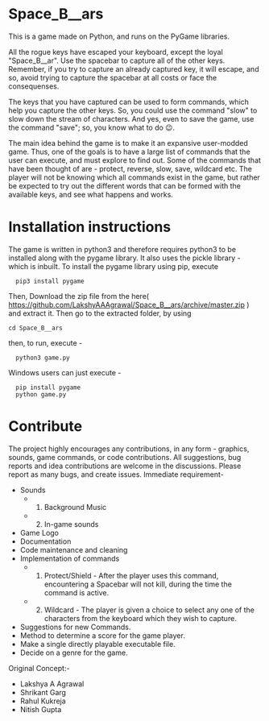 # Space_B__ars
This is a game made on Python, and runs on the PyGame libraries. 

All the rogue keys have escaped your keyboard, except the loyal "Space_B__ar".
Use the spacebar to capture all of the other keys. Remember, if you try to capture an already captured key, it will escape, and so, avoid trying to capture the spacebar at all costs or face the consequenses.

The keys that you have captured can be used to form commands, which help you capture the other keys. So, you could use the command "slow" to slow down the stream of characters. And yes, even to save the game, use the command "save"; so, you know what to do 😉.

The main idea behind the game is to make it an expansive user-modded game. Thus, one of the goals is to have a large list of commands that the user can execute, and must explore to find out.
Some of the commands that have been thought of are - protect, reverse, slow, save, wildcard etc.
The player will not be knowing which all commands exist in the game, but rather be expected to try out the different words that can be formed with the available keys, and see what happens and works.

# Installation instructions
The game is written in python3 and therefore requires python3 to be installed along with the pygame library. It also uses the pickle library - which is inbuilt.
To install the pygame library using pip, execute
```
  pip3 install pygame
```
Then, Download the zip file from the here( https://github.com/LakshyAAAgrawal/Space_B__ars/archive/master.zip ) and extract it. Then go to the extracted folder, by using 
```
cd Space_B__ars
```
then, to run, execute -
```
  python3 game.py
```

Windows users can just execute -
```  
  pip install pygame
  python game.py
```
# Contribute
The project highly encourages any contributions, in any form - graphics, sounds, game commands, or code contributions. All suggestions, bug reports and idea contributions are welcome in the discussions. Please report as many bugs, and create issues.
Immediate requirement-
* Sounds
  * 1. Background Music
  * 2. In-game sounds
* Game Logo
* Documentation
* Code maintenance and cleaning
* Implementation of commands
  * 1. Protect/Shield - After the player uses this command, encountering a Spacebar will not kill, during the time the command is active.
  * 2. Wildcard - The player is given a choice to select any one of the characters from the keyboard which they wish to capture.
* Suggestions for new Commands.
* Method to determine a score for the game player.
* Make a single directly playable executable file.
* Decide on a genre for the game.

Original Concept:-
* Lakshya A Agrawal
* Shrikant Garg
* Rahul Kukreja
* Nitish Gupta
